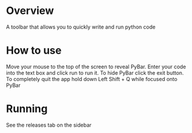 # Overview
A toolbar that allows you to quickly write and run python code

# How to use
Move your mouse to the top of the screen to reveal PyBar.
Enter your code into the text box and click run to run it.
To hide PyBar click the exit button.
To completely quit the app hold down Left Shift + Q while focused onto PyBar

# Running
See the releases tab on the sidebar
